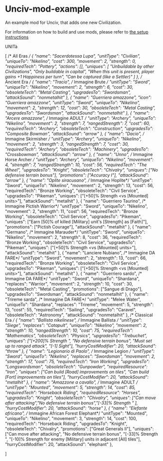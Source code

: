 # Unciv-mod-example

An example mod for Unciv, that adds one new Civilization.

For information on how to build and use mods, please refer to [the setup instructions](https://yairm210.github.io/Unciv/Modders/Making-a-new-Civilization/)



UNITà

[
/* All Eras */
     {
    "name": "Sacerdotessa Lupa",
    "unitType": "Civilian",
    "uniqueTo": "Nikelino",
    "cost": 300,
    "movement": 2,
    "strength": 0,
    "requiredTech": "Pottery",
    "actions": [],
    "uniques": [
      "Unbuildable by other Civilizations",
      "Only buildable in capital",
      "When this unit is present, player gains +1 Happiness per turn",
      "Can be captured (like a Settler)"
       ]
       },
/* Ancient Era */
	    {
		"name": "Tracio", /* Immagine Brute */
		"unitType": "Sword",
		"uniqueTo": "Nikelino",
		"movement": 2,
		"strength": 6,
		"cost": 30,
		"obsoleteTech": "Metal Casting",
		"upgradesTo": "Swordsman",
		"attackSound": "nonmetalhit"
	},
	{
		"name": "Guerriera amazzone",
		 "icon": "Guerriera amazzone",
		"unitType": "Sword",
		"uniqueTo": "Nikelino",
		"movement": 2,
		"strength": 12,
		"cost": 30,
		"obsoleteTech": "Metal Casting",
		"upgradesTo": "Swordsman",
		"attackSound": "nonmetalhit"
	},
	{
		"name": "Arcere amazzone", /* Immagine ADULT */
		"unitType": "Archery",
		"uniqueTo": "Nikelino",
		"movement": 2,
		"strength": 7,
		"rangedStrength": 7,
		"cost": 60,
		"requiredTech": "Archery",
		"obsoleteTech": "Construction",
		"upgradesTo": "Composite Bowman",
		"attackSound": "arrow"
	},
		{
		"name": "Dacio", /* Immagine Skirmisher */
		"unitType": "Archery",
		"uniqueTo": "Nikelino",
		"movement": 2,
		"strength": 3,
		"rangedStrength": 7,
		"cost": 30,
		"requiredTech": "Archery",
		"obsoleteTech": "Machinery",
		"upgradesTo": "Crossbowman",
		"attackSound": "arrow"
	},
		{
		"name": "Unno", /* Immagine Horse Archer */
		"unitType": "Archery",
		"uniqueTo": "Nikelino",
		"movement": 4,
		"strength": 7,
		"rangedStrength": 10,
		"cost": 56,
		"requiredTech": "The Wheel",
		"upgradesTo": "Knight",
		"obsoleteTech": "Chivalry",
		"uniques": ["No defensive terrain bonus"],
		"promotions": ["Accuracy I"],
		"attackSound": "arrow"
	},
	{
		"name": "Oplite siracusano", /* Immagine Hoplite*/
		"unitType": "Sword",
		"uniqueTo": "Nikelino",
		"movement": 2,
		"strength": 13,
		"cost": 56,
		"requiredTech": "Bronze Working",
		"obsoleteTech": "Civil Service",
		"upgradesTo": "Pikeman",
		"uniques": ["[+50]% Strength <vs [Mounted] units>"],
		"attackSound": "metalhit"
	},
	{
		"name": "Guerriero Taurino", /* Immagine Pictish Warrior*/
		"unitType": "Sword",
		"uniqueTo": "Nikelino",
		"movement": 2,
		"strength": 11,
		"cost": 56,
		"requiredTech": "Bronze Working",
		"obsoleteTech": "Civil Service",
		"upgradesTo": "Pikeman",
		"uniques": ["Earn [50]% of killed [Military] unit's [Strength] as [Faith]"],
		"promotions": ["Pictish Courage"],
		"attackSound": "metalhit"
	},
	{
		"name": "Germano", /* Immagine Marauder*/
		"unitType": "Sword",
		"uniqueTo": "Nikelino",
		"movement": 2,
		"strength": 8,
		"cost": 36,
		"requiredTech": "Bronze Working",
		"obsoleteTech": "Civil Service",
		"upgradesTo": "Pikeman",
		"uniques": ["[+50]% Strength <vs [Mounted] units>"],
		"attackSound": "metalhit"
	},
	{
		"name": "Lanciere Nubiano", /* Immagine DA FARE*/
		"unitType": "Sword",
		"movement": 2,
		"strength": 13,
		"cost": 66,
		"requiredTech": "Bronze Working",
		"obsoleteTech": "Civil Service",
		"upgradesTo": "Pikeman",
		"uniques": ["[+50]% Strength <vs [Mounted] units>"],
		"attackSound": "metalhit"
	},
	{
		"name": "Guerriero sardo", /* Immagine DA FARE*/
		"unitType": "Sword",
		"uniqueTo": "Shardana",
		"replaces": "Warrior",
		"movement": 2,
		"strength": 10,
		"cost": 30,
		"obsoleteTech": "Metal Casting",
		"promotions": ["Sangue di Drago"],
		"upgradesTo": "Swordsman",
		"attackSound": "nonmetalhit"
	},
	{
		"name": "Trireme sarda", /* Immagine DA FARE*/
		"unitType": "Melee Water",
		"uniqueTo": "Shardana",
		"replaces": "Trireme",
		"movement": 5,
		"strength": 13,
		"cost": 55,
		"requiredTech": "Sailing",
		"upgradesTo": "Caravel",
		"obsoleteTech": "Astronomy",
		"attackSound": "nonmetalhit"
	},
	/* Classical Era */
	{
		"name": "Ballista nikelinese", /* Immagine Ballista */
		"unitType": "Siege",
		"replaces": "Catapult",
		"uniqueTo": "Nikelino",
		"movement": 2,
		"strength": 10,
		"rangedStrength": 10,
		"cost": 75,
		"requiredTech": "Mathematics",
		"obsoleteTech": "Physics",
		"upgradesTo": "Trebuchet",
		"uniques": ["[+200]% Strength <vs cities> <when attacking>", "No defensive terrain bonus",
			"Must set up to ranged attack", "[-1] Sight"],
		"hurryCostModifier": 20,
		"attackSound": "throw"
	},
	{
		"name": "Legionario di Paolo", /* Immagine Legion */
		"unitType": "Sword",
		"uniqueTo": "Nikelino",
		"replaces": "Swordsman",
		"movement": 2,
		"strength": 17,
		"cost": 75,
		"requiredTech": "Iron Working",
		"upgradesTo": "Longswordsman",
		"obsoleteTech": "Gunpowder",
		"requiredResource": "Iron",
		"uniques": ["Can build [Road] improvements on tiles", "Can build [Fort] improvements on tiles"],
		"hurryCostModifier": 20,
		"attackSound": "metalhit"
	},
	{
		"name": "Amazzone a cavallo", /* Immagine ADULT */
		"unitType": "Mounted",
		"movement": 5,
		"strength": 14,
		"cost": 85,
		"requiredTech": "Horseback Riding",
		"requiredResource": "Horses",
		"upgradesTo": "Knight",
		"obsoleteTech": "Chivalry",
		"uniques": ["Can move after attacking","No defensive terrain bonus","[-33]% Strength <vs cities> <when attacking>" ],
		"hurryCostModifier": 20,
		"attackSound": "horse"
	},
	{
		"name": "Elefante africano", /* Immagine African Forest Elephant*/
		"unitType": "Mounted",
		"uniqueTo": "Nikelino",
		"movement": 3,
		"strength": 14,
		"cost": 100,
		"requiredTech": "Horseback Riding",
		"upgradesTo": "Knight",
		"obsoleteTech": "Chivalry",
		"promotions": ["Great Generals II"],
		"uniques": ["Can move after attacking", "No defensive terrain bonus", "[-33]% Strength <vs cities> <when attacking>",
			"[-10]% Strength for enemy [Military] units in adjacent [All] tiles"],
		"hurryCostModifier": 20,
		"attackSound": "elephant"
	},
	
]
